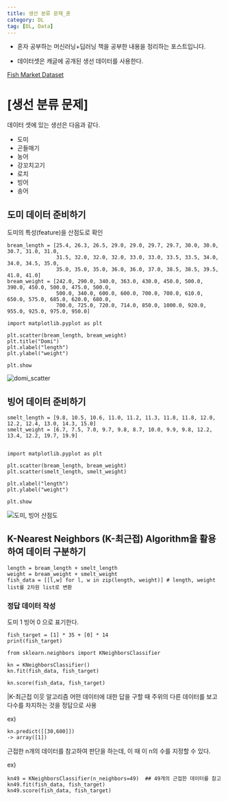 ```yaml
---
title: 생선 분류 문제_혼 
category: DL
tag: [DL, Data]
---
```


* 혼자 공부하는 머신러닝+딥러닝 책을 공부한 내용을 정리하는 포스트입니다.

* 데이터셋은 캐글에 공개된 생선 데이터를 사용한다. 

[Fish Market Dataset](https://www.kaggle.com/aungpyaeap/fish-market)



# [생선 분류 문제]

데이터 셋에 있는 생선은 다음과 같다. 

- 도미
- 곤들매기
- 농어
- 강꼬치고기
- 로치
- 빙어
- 송어

## 도미 데이터 준비하기

도미의 특성(feature)을 산점도로 확인

~~~
bream_length = [25.4, 26.3, 26.5, 29.0, 29.0, 29.7, 29.7, 30.0, 30.0, 30.7, 31.0, 31.0, 
                31.5, 32.0, 32.0, 32.0, 33.0, 33.0, 33.5, 33.5, 34.0, 34.0, 34.5, 35.0, 
                35.0, 35.0, 35.0, 36.0, 36.0, 37.0, 38.5, 38.5, 39.5, 41.0, 41.0]
bream_weight = [242.0, 290.0, 340.0, 363.0, 430.0, 450.0, 500.0, 390.0, 450.0, 500.0, 475.0, 500.0, 
                500.0, 340.0, 600.0, 600.0, 700.0, 700.0, 610.0, 650.0, 575.0, 685.0, 620.0, 680.0, 
                700.0, 725.0, 720.0, 714.0, 850.0, 1000.0, 920.0, 955.0, 925.0, 975.0, 950.0]

import matplotlib.pyplot as plt

plt.scatter(bream_length, bream_weight)
plt.title("Domi")
plt.xlabel("length")
plt.ylabel("weight")

plt.show
~~~

![domi_scatter](https://i.imgur.com/h2Db28x.png)


## 빙어 데이터 준비하기

~~~
smelt_length = [9.8, 10.5, 10.6, 11.0, 11.2, 11.3, 11.8, 11.8, 12.0, 12.2, 12.4, 13.0, 14.3, 15.0]
smelt_weight = [6.7, 7.5, 7.0, 9.7, 9.8, 8.7, 10.0, 9.9, 9.8, 12.2, 13.4, 12.2, 19.7, 19.9]


import matplotlib.pyplot as plt

plt.scatter(bream_length, bream_weight)
plt.scatter(smelt_length, smelt_weight)

plt.xlabel("length")
plt.ylabel("weight")

plt.show
~~~

![도미, 빙어 산점도](https://i.imgur.com/vM7nHNt.png)


## K-Nearest Neighbors (K-최근접) Algorithm을 활용하여 데이터 구분하기 

~~~
length = bream_length + smelt_length
weight = bream_weight + smelt_weight
fish_data = [[l,w] for l, w in zip(length, weight)] # length, weight list를 2차원 list로 변환
~~~

### 정답 데이터 작성

도미 1
빙어 0 으로 표기한다. 

~~~
fish_target = [1] * 35 + [0] * 14
print(fish_target)
~~~

~~~
from sklearn.neighbors import KNeighborsClassifier

kn = KNeighborsClassifier()
kn.fit(fish_data, fish_target)

kn.score(fish_data, fish_target)
~~~

|K-최근접 이웃 알고리즘
어떤 데이터에 대한 답을 구할 때 주위의 다른 데이터를 보고 다수를 차지하는 것을 정답으로 사용

ex) 
~~~
kn.predict([[30,600]])
-> array([1])
~~~

근접한 n개의 데이터를 참고하여 판단을 하는데, 이 때 이 n의 수를 지정할 수 있다. 

ex)
~~~
kn49 = KNeighborsClassifier(n_neighbors=49)  ## 49개의 근접한 데이터를 참고
kn49.fit(fish_data, fish_target)
kn49.score(fish_data, fish_target)
~~~
